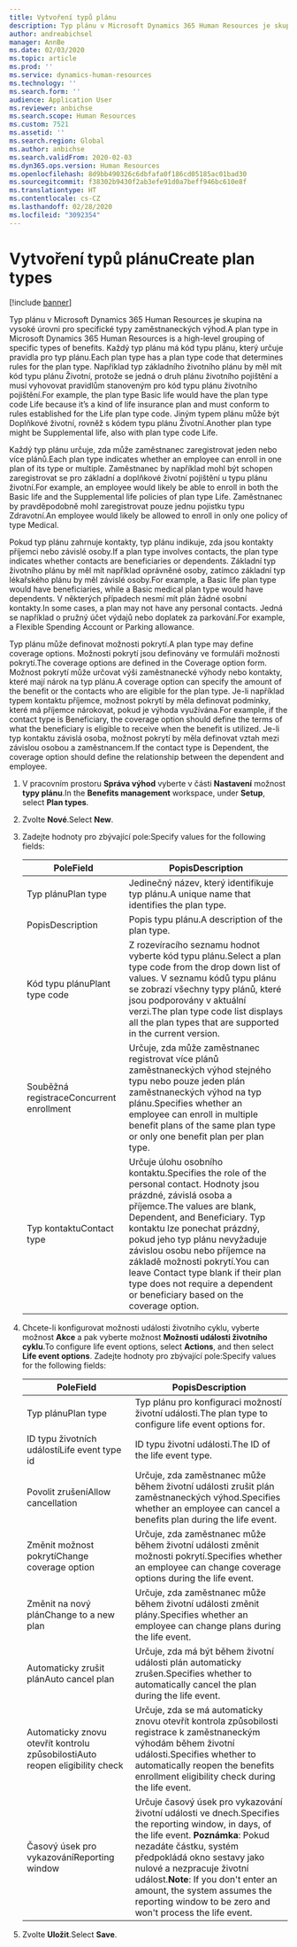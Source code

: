 ```yaml
---
title: Vytvoření typů plánu
description: Typ plánu v Microsoft Dynamics 365 Human Resources je skupina na vysoké úrovni pro specifické typy zaměstnaneckých výhod. Každý typ plánu má kód typu plánu, který určuje pravidla pro typ plánu.
author: andreabichsel
manager: AnnBe
ms.date: 02/03/2020
ms.topic: article
ms.prod: ''
ms.service: dynamics-human-resources
ms.technology: ''
ms.search.form: ''
audience: Application User
ms.reviewer: anbichse
ms.search.scope: Human Resources
ms.custom: 7521
ms.assetid: ''
ms.search.region: Global
ms.author: anbichse
ms.search.validFrom: 2020-02-03
ms.dyn365.ops.version: Human Resources
ms.openlocfilehash: 8d9bb490326c6dbfafa0f186cd05185ac01bad30
ms.sourcegitcommit: f38302b9430f2ab3efe91d0a7beff946bc610e8f
ms.translationtype: HT
ms.contentlocale: cs-CZ
ms.lasthandoff: 02/28/2020
ms.locfileid: "3092354"
---
```

# <a name="create-plan-types"></a><span data-ttu-id="0ceaf-104">Vytvoření typů plánu</span><span class="sxs-lookup"><span data-stu-id="0ceaf-104">Create plan types</span></span>

[!include [banner](includes/preview-feature.md)]

<span data-ttu-id="0ceaf-105">Typ plánu v Microsoft Dynamics 365 Human Resources je skupina na vysoké úrovni pro specifické typy zaměstnaneckých výhod.</span><span class="sxs-lookup"><span data-stu-id="0ceaf-105">A plan type in Microsoft Dynamics 365 Human Resources is a high-level grouping of specific types of benefits.</span></span> <span data-ttu-id="0ceaf-106">Každý typ plánu má kód typu plánu, který určuje pravidla pro typ plánu.</span><span class="sxs-lookup"><span data-stu-id="0ceaf-106">Each plan type has a plan type code that determines rules for the plan type.</span></span> <span data-ttu-id="0ceaf-107">Například typ základního životního plánu by měl mít kód typu plánu Životní, protože se jedná o druh plánu životního pojištění a musí vyhovovat pravidlům stanoveným pro kód typu plánu životního pojištění.</span><span class="sxs-lookup"><span data-stu-id="0ceaf-107">For example, the plan type Basic life would have the plan type code Life because it’s a kind of life insurance plan and must conform to rules established for the Life plan type code.</span></span> <span data-ttu-id="0ceaf-108">Jiným typem plánu může být Doplňkové životní, rovněž s kódem typu plánu Životní.</span><span class="sxs-lookup"><span data-stu-id="0ceaf-108">Another plan type might be Supplemental life, also with plan type code Life.</span></span>

<span data-ttu-id="0ceaf-109">Každý typ plánu určuje, zda může zaměstnanec zaregistrovat jeden nebo více plánů.</span><span class="sxs-lookup"><span data-stu-id="0ceaf-109">Each plan type indicates whether an employee can enroll in one plan of its type or multiple.</span></span> <span data-ttu-id="0ceaf-110">Zaměstnanec by například mohl být schopen zaregistrovat se pro základní a doplňkové životní pojištění u typu plánu životní.</span><span class="sxs-lookup"><span data-stu-id="0ceaf-110">For example, an employee would likely be able to enroll in both the Basic life and the Supplemental life policies of plan type Life.</span></span> <span data-ttu-id="0ceaf-111">Zaměstnanec by pravděpodobně mohl zaregistrovat pouze jednu pojistku typu Zdravotní.</span><span class="sxs-lookup"><span data-stu-id="0ceaf-111">An employee would likely be allowed to enroll in only one policy of type Medical.</span></span>

<span data-ttu-id="0ceaf-112">Pokud typ plánu zahrnuje kontakty, typ plánu indikuje, zda jsou kontakty příjemci nebo závislé osoby.</span><span class="sxs-lookup"><span data-stu-id="0ceaf-112">If a plan type involves contacts, the plan type indicates whether contacts are beneficiaries or dependents.</span></span> <span data-ttu-id="0ceaf-113">Základní typ životního plánu by měl mít například oprávněné osoby, zatímco základní typ lékařského plánu by měl závislé osoby.</span><span class="sxs-lookup"><span data-stu-id="0ceaf-113">For example, a Basic life plan type would have beneficiaries, while a Basic medical plan type would have dependents.</span></span> <span data-ttu-id="0ceaf-114">V některých případech nesmí mít plán žádné osobní kontakty.</span><span class="sxs-lookup"><span data-stu-id="0ceaf-114">In some cases, a plan may not have any personal contacts.</span></span> <span data-ttu-id="0ceaf-115">Jedná se například o pružný účet výdajů nebo doplatek za parkování.</span><span class="sxs-lookup"><span data-stu-id="0ceaf-115">For example, a Flexible Spending Account or Parking allowance.</span></span>

<span data-ttu-id="0ceaf-116">Typ plánu může definovat možnosti pokrytí.</span><span class="sxs-lookup"><span data-stu-id="0ceaf-116">A plan type may define coverage options.</span></span> <span data-ttu-id="0ceaf-117">Možnosti pokrytí jsou definovány ve formuláři možnosti pokrytí.</span><span class="sxs-lookup"><span data-stu-id="0ceaf-117">The coverage options are defined in the Coverage option form.</span></span> <span data-ttu-id="0ceaf-118">Možnost pokrytí může určovat výši zaměstnanecké výhody nebo kontakty, které mají nárok na typ plánu.</span><span class="sxs-lookup"><span data-stu-id="0ceaf-118">A coverage option can specify the amount of the benefit or the contacts who are eligible for the plan type.</span></span> <span data-ttu-id="0ceaf-119">Je-li například typem kontaktu příjemce, možnost pokrytí by měla definovat podmínky, které má příjemce nárokovat, pokud je výhoda využívána.</span><span class="sxs-lookup"><span data-stu-id="0ceaf-119">For example, if the contact type is Beneficiary, the coverage option should define the terms of what the beneficiary is eligible to receive when the benefit is utilized.</span></span> <span data-ttu-id="0ceaf-120">Je-li typ kontaktu závislá osoba, možnost pokrytí by měla definovat vztah mezi závislou osobou a zaměstnancem.</span><span class="sxs-lookup"><span data-stu-id="0ceaf-120">If the contact type is Dependent, the coverage option should define the relationship between the dependent and employee.</span></span> 

1. <span data-ttu-id="0ceaf-121">V pracovním prostoru **Správa výhod** vyberte v části **Nastavení** možnost **typy plánu**.</span><span class="sxs-lookup"><span data-stu-id="0ceaf-121">In the **Benefits management** workspace, under **Setup**, select **Plan types**.</span></span>

2. <span data-ttu-id="0ceaf-122">Zvolte **Nové**.</span><span class="sxs-lookup"><span data-stu-id="0ceaf-122">Select **New**.</span></span>

3. <span data-ttu-id="0ceaf-123">Zadejte hodnoty pro zbývající pole:</span><span class="sxs-lookup"><span data-stu-id="0ceaf-123">Specify values for the following fields:</span></span>

   | <span data-ttu-id="0ceaf-124">Pole</span><span class="sxs-lookup"><span data-stu-id="0ceaf-124">Field</span></span> | <span data-ttu-id="0ceaf-125">Popis</span><span class="sxs-lookup"><span data-stu-id="0ceaf-125">Description</span></span> |
   | --- | --- |
   | <span data-ttu-id="0ceaf-126">Typ plánu</span><span class="sxs-lookup"><span data-stu-id="0ceaf-126">Plan type</span></span> | <span data-ttu-id="0ceaf-127">Jedinečný název, který identifikuje typ plánu.</span><span class="sxs-lookup"><span data-stu-id="0ceaf-127">A unique name that identifies the plan type.</span></span> |
   | <span data-ttu-id="0ceaf-128">Popis</span><span class="sxs-lookup"><span data-stu-id="0ceaf-128">Description</span></span> | <span data-ttu-id="0ceaf-129">Popis typu plánu.</span><span class="sxs-lookup"><span data-stu-id="0ceaf-129">A description of the plan type.</span></span> |
   | <span data-ttu-id="0ceaf-130">Kód typu plánu</span><span class="sxs-lookup"><span data-stu-id="0ceaf-130">Plant type code</span></span> | <span data-ttu-id="0ceaf-131">Z rozevíracího seznamu hodnot vyberte kód typu plánu.</span><span class="sxs-lookup"><span data-stu-id="0ceaf-131">Select a plan type code from the drop down list of values.</span></span> <span data-ttu-id="0ceaf-132">V seznamu kódů typu plánu se zobrazí všechny typy plánů, které jsou podporovány v aktuální verzi.</span><span class="sxs-lookup"><span data-stu-id="0ceaf-132">The plan type code list displays all the plan types that are supported in the current version.</span></span> |
   | <span data-ttu-id="0ceaf-133">Souběžná registrace</span><span class="sxs-lookup"><span data-stu-id="0ceaf-133">Concurrent enrollment</span></span> | <span data-ttu-id="0ceaf-134">Určuje, zda může zaměstnanec registrovat více plánů zaměstnaneckých výhod stejného typu nebo pouze jeden plán zaměstnaneckých výhod na typ plánu.</span><span class="sxs-lookup"><span data-stu-id="0ceaf-134">Specifies whether an employee can enroll in multiple benefit plans of the same plan type or only one benefit plan per plan type.</span></span> |
   | <span data-ttu-id="0ceaf-135">Typ kontaktu</span><span class="sxs-lookup"><span data-stu-id="0ceaf-135">Contact type</span></span> | <span data-ttu-id="0ceaf-136">Určuje úlohu osobního kontaktu.</span><span class="sxs-lookup"><span data-stu-id="0ceaf-136">Specifies the role of the personal contact.</span></span> <span data-ttu-id="0ceaf-137">Hodnoty jsou prázdné, závislá osoba a příjemce.</span><span class="sxs-lookup"><span data-stu-id="0ceaf-137">The values are blank, Dependent, and Beneficiary.</span></span> <span data-ttu-id="0ceaf-138">Typ kontaktu lze ponechat prázdný, pokud jeho typ plánu nevyžaduje závislou osobu nebo příjemce na základě možnosti pokrytí.</span><span class="sxs-lookup"><span data-stu-id="0ceaf-138">You can leave Contact type blank if their plan type does not require a dependent or beneficiary based on the coverage option.</span></span> |

4. <span data-ttu-id="0ceaf-139">Chcete-li konfigurovat možnosti události životního cyklu, vyberte možnost **Akce** a pak vyberte možnost **Možnosti události životního cyklu**.</span><span class="sxs-lookup"><span data-stu-id="0ceaf-139">To configure life event options, select **Actions**, and then select **Life event options**.</span></span> <span data-ttu-id="0ceaf-140">Zadejte hodnoty pro zbývající pole:</span><span class="sxs-lookup"><span data-stu-id="0ceaf-140">Specify values for the following fields:</span></span>

   | <span data-ttu-id="0ceaf-141">Pole</span><span class="sxs-lookup"><span data-stu-id="0ceaf-141">Field</span></span> | <span data-ttu-id="0ceaf-142">Popis</span><span class="sxs-lookup"><span data-stu-id="0ceaf-142">Description</span></span> |
   | --- | --- |
   | <span data-ttu-id="0ceaf-143">Typ plánu</span><span class="sxs-lookup"><span data-stu-id="0ceaf-143">Plan type</span></span> | <span data-ttu-id="0ceaf-144">Typ plánu pro konfiguraci možností životní události.</span><span class="sxs-lookup"><span data-stu-id="0ceaf-144">The plan type to configure life event options for.</span></span> |
   | <span data-ttu-id="0ceaf-145">ID typu životních událostí</span><span class="sxs-lookup"><span data-stu-id="0ceaf-145">Life event type id</span></span> | <span data-ttu-id="0ceaf-146">ID typu životní události.</span><span class="sxs-lookup"><span data-stu-id="0ceaf-146">The ID of the life event type.</span></span> |
   | <span data-ttu-id="0ceaf-147">Povolit zrušení</span><span class="sxs-lookup"><span data-stu-id="0ceaf-147">Allow cancellation</span></span> | <span data-ttu-id="0ceaf-148">Určuje, zda zaměstnanec může během životní události zrušit plán zaměstnaneckých výhod.</span><span class="sxs-lookup"><span data-stu-id="0ceaf-148">Specifies whether an employee can cancel a benefits plan during the life event.</span></span> |
   |<span data-ttu-id="0ceaf-149">Změnit možnost pokrytí</span><span class="sxs-lookup"><span data-stu-id="0ceaf-149">Change coverage option</span></span> | <span data-ttu-id="0ceaf-150">Určuje, zda zaměstnanec může během životní události změnit možnosti pokrytí.</span><span class="sxs-lookup"><span data-stu-id="0ceaf-150">Specifies whether an employee can change coverage options during the life event.</span></span> |
   | <span data-ttu-id="0ceaf-151">Změnit na nový plán</span><span class="sxs-lookup"><span data-stu-id="0ceaf-151">Change to a new plan</span></span> | <span data-ttu-id="0ceaf-152">Určuje, zda zaměstnanec může během životní události změnit plány.</span><span class="sxs-lookup"><span data-stu-id="0ceaf-152">Specifies whether an employee can change plans during the life event.</span></span> |
   | <span data-ttu-id="0ceaf-153">Automaticky zrušit plán</span><span class="sxs-lookup"><span data-stu-id="0ceaf-153">Auto cancel plan</span></span> |<span data-ttu-id="0ceaf-154">Určuje, zda má být během životní události plán automaticky zrušen.</span><span class="sxs-lookup"><span data-stu-id="0ceaf-154">Specifies whether to automatically cancel the plan during the life event.</span></span> |
   | <span data-ttu-id="0ceaf-155">Automaticky znovu otevřít kontrolu způsobilosti</span><span class="sxs-lookup"><span data-stu-id="0ceaf-155">Auto reopen eligibility check</span></span> | <span data-ttu-id="0ceaf-156">Určuje, zda se má automaticky znovu otevřít kontrola způsobilosti registrace k zaměstnaneckým výhodám během životní události.</span><span class="sxs-lookup"><span data-stu-id="0ceaf-156">Specifies whether to automatically reopen the benefits enrollment eligibility check during the life event.</span></span> |
   | <span data-ttu-id="0ceaf-157">Časový úsek pro vykazování</span><span class="sxs-lookup"><span data-stu-id="0ceaf-157">Reporting window</span></span> | <span data-ttu-id="0ceaf-158">Určuje časový úsek pro vykazování životní události ve dnech.</span><span class="sxs-lookup"><span data-stu-id="0ceaf-158">Specifies the reporting window, in days, of the life event.</span></span> <span data-ttu-id="0ceaf-159">**Poznámka**: Pokud nezadáte částku, systém předpokládá okno sestavy jako nulové a nezpracuje životní událost.</span><span class="sxs-lookup"><span data-stu-id="0ceaf-159">**Note**: If you don't enter an amount, the system assumes the reporting window to be zero and won't process the life event.</span></span> |

5. <span data-ttu-id="0ceaf-160">Zvolte **Uložit**.</span><span class="sxs-lookup"><span data-stu-id="0ceaf-160">Select **Save**.</span></span> 

